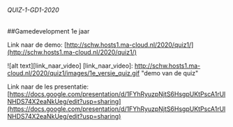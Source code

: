 ###### QUIZ-1-GD1-2020

##Gamedevelopment 1e jaar

Link naar de demo: [http://schw.hosts1.ma-cloud.nl/2020/quiz1/](http://schw.hosts1.ma-cloud.nl/2020/quiz1/)

![alt text][link_naar_video]
[link_naar_video]: http://schw.hosts1.ma-cloud.nl/2020/quiz1/images/1e_versie_quiz.gif "demo van de quiz"

Link naar de les presentatie: [https://docs.google.com/presentation/d/1FYhRyuzpNjtS6HsgpUKtPscA1rUlNHDS74X2eaNkUeg/edit?usp=sharing](https://docs.google.com/presentation/d/1FYhRyuzpNjtS6HsgpUKtPscA1rUlNHDS74X2eaNkUeg/edit?usp=sharing)



